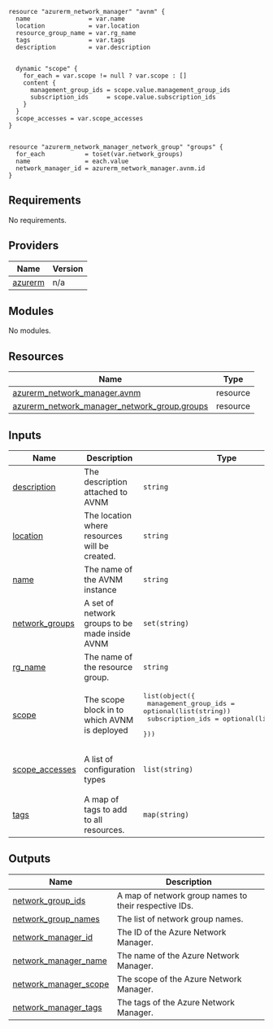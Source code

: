 ```hcl
resource "azurerm_network_manager" "avnm" {
  name                = var.name
  location            = var.location
  resource_group_name = var.rg_name
  tags                = var.tags
  description         = var.description


  dynamic "scope" {
    for_each = var.scope != null ? var.scope : []
    content {
      management_group_ids = scope.value.management_group_ids
      subscription_ids     = scope.value.subscription_ids
    }
  }
  scope_accesses = var.scope_accesses
}


resource "azurerm_network_manager_network_group" "groups" {
  for_each           = toset(var.network_groups)
  name               = each.value
  network_manager_id = azurerm_network_manager.avnm.id
}
```
## Requirements

No requirements.

## Providers

| Name | Version |
|------|---------|
| <a name="provider_azurerm"></a> [azurerm](#provider\_azurerm) | n/a |

## Modules

No modules.

## Resources

| Name | Type |
|------|------|
| [azurerm_network_manager.avnm](https://registry.terraform.io/providers/hashicorp/azurerm/latest/docs/resources/network_manager) | resource |
| [azurerm_network_manager_network_group.groups](https://registry.terraform.io/providers/hashicorp/azurerm/latest/docs/resources/network_manager_network_group) | resource |

## Inputs

| Name | Description | Type | Default | Required |
|------|-------------|------|---------|:--------:|
| <a name="input_description"></a> [description](#input\_description) | The description attached to AVNM | `string` | `null` | no |
| <a name="input_location"></a> [location](#input\_location) | The location where resources will be created. | `string` | n/a | yes |
| <a name="input_name"></a> [name](#input\_name) | The name of the AVNM instance | `string` | n/a | yes |
| <a name="input_network_groups"></a> [network\_groups](#input\_network\_groups) | A set of network groups to be made inside AVNM | `set(string)` | `[]` | no |
| <a name="input_rg_name"></a> [rg\_name](#input\_rg\_name) | The name of the resource group. | `string` | n/a | yes |
| <a name="input_scope"></a> [scope](#input\_scope) | The scope block in to which AVNM is deployed | <pre>list(object({<br>    management_group_ids = optional(list(string))<br>    subscription_ids     = optional(list(string))<br>  }))</pre> | n/a | yes |
| <a name="input_scope_accesses"></a> [scope\_accesses](#input\_scope\_accesses) | A list of configuration types | `list(string)` | <pre>[<br>  "Connectivity",<br>  "SecurityAdmin"<br>]</pre> | no |
| <a name="input_tags"></a> [tags](#input\_tags) | A map of tags to add to all resources. | `map(string)` | n/a | yes |

## Outputs

| Name | Description |
|------|-------------|
| <a name="output_network_group_ids"></a> [network\_group\_ids](#output\_network\_group\_ids) | A map of network group names to their respective IDs. |
| <a name="output_network_group_names"></a> [network\_group\_names](#output\_network\_group\_names) | The list of network group names. |
| <a name="output_network_manager_id"></a> [network\_manager\_id](#output\_network\_manager\_id) | The ID of the Azure Network Manager. |
| <a name="output_network_manager_name"></a> [network\_manager\_name](#output\_network\_manager\_name) | The name of the Azure Network Manager. |
| <a name="output_network_manager_scope"></a> [network\_manager\_scope](#output\_network\_manager\_scope) | The scope of the Azure Network Manager. |
| <a name="output_network_manager_tags"></a> [network\_manager\_tags](#output\_network\_manager\_tags) | The tags of the Azure Network Manager. |

